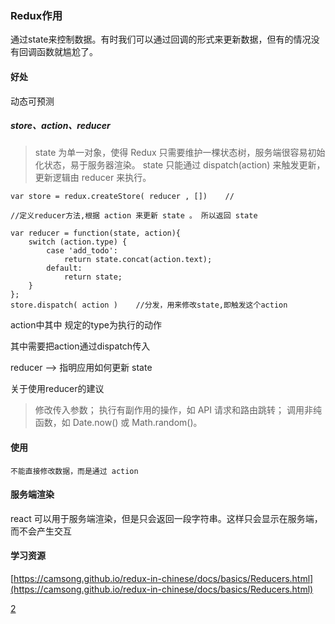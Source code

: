 ### Redux作用

通过state来控制数据。有时我们可以通过回调的形式来更新数据，但有的情况没有回调函数就尴尬了。

#### 好处

动态可预测


##### store、action、reducer

> state 为单一对象，使得 Redux 只需要维护一棵状态树，服务端很容易初始化状态，易于服务器渲染。
> state 只能通过 dispatch(action) 来触发更新，更新逻辑由 reducer 来执行。

	var store = redux.createStore( reducer , [])	//
	
	//定义reducer方法,根据 action 来更新 state 。 所以返回 state

	var reducer = function(state, action){
	    switch (action.type) {
	        case 'add_todo':
	            return state.concat(action.text);
	        default:
	            return state;
	    }
	};
	store.dispatch( action )	//分发，用来修改state,即触发这个action


action中其中 规定的type为执行的动作

其中需要把action通过dispatch传入

 reducer --> 指明应用如何更新 state


 关于使用reducer的建议
> 修改传入参数；
> 执行有副作用的操作，如 API 请求和路由跳转；
> 调用非纯函数，如 Date.now() 或 Math.random()。

#### 使用

	不能直接修改数据，而是通过 action
	
	
#### 服务端渲染

react 可以用于服务端渲染，但是只会返回一段字符串。这样只会显示在服务端，而不会产生交互


#### 学习资源
[https://camsong.github.io/redux-in-chinese/docs/basics/Reducers.html](https://camsong.github.io/redux-in-chinese/docs/basics/Reducers.html)

[2](http://www.jianshu.com/p/3334467e4b32)
